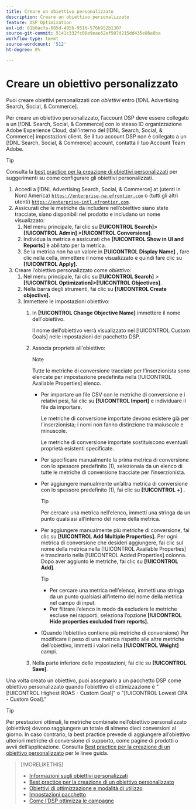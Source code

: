 ```yaml
---
title: Creare un obiettivo personalizzato
description: Creare un obiettivo personalizzato
feature: DSP Optimization
exl-id: 81b0acfa-085d-495b-9516-576b952b1307
source-git-commit: 5141c332fc00e9eae62ef507d215dd435e86e8ba
workflow-type: tm+mt
source-wordcount: '512'
ht-degree: 0%

---
```


# Creare un obiettivo personalizzato

Puoi creare obiettivi personalizzati con *obiettivi* entro [!DNL Advertising Search, Social, & Commerce].

Per creare un obiettivo personalizzato, l’account DSP deve essere collegato a un [!DNL Search, Social, & Commerce] con lo stesso ID organizzazione Adobe Experience Cloud, dall&#39;interno del [!DNL Search, Social, & Commerce] impostazioni client. Se il tuo account DSP non è collegato a un [!DNL Search, Social, & Commerce] account, contatta il tuo Account Team Adobe.

>[!TIP]
>
>Consulta la [best practice per la creazione di obiettivi personalizzati](custom-goal-best-practices.md) per suggerimenti su come configurare gli obiettivi personalizzati.

1. Accedi a [!DNL Advertising Search, Social, & Commerce] at (utenti in Nord America) [`https://enterprise-na.efrontier.com`](https://enterprise-na.efrontier.com) o (tutti gli altri utenti) [`https://enterprise-intl.efrontier.com`](https://enterprise-intl.efrontier.com).
1. Assicurati che le metriche da includere nell’obiettivo siano state tracciate, siano disponibili nel prodotto e includano un nome visualizzato:
   1. Nel menu principale, fai clic su **[!UICONTROL Search]> [!UICONTROL Admin] >[!UICONTROL Conversions]**.
   1. Individua la metrica e assicurati che **[!UICONTROL Show in UI and Reports]** è abilitato per la metrica.
   1. Se la metrica non ha un valore in **[!UICONTROL Display Name]** , fare clic nella cella, immettere il nome visualizzato e quindi fare clic su **[!UICONTROL Apply].**
1. Creare l’obiettivo personalizzato come *obiettivo*:
   1. Nel menu principale, fai clic su **[!UICONTROL Search]** > **[!UICONTROL Optimization]>[!UICONTROL Objectives]**.
   1. Nella barra degli strumenti, fai clic su **[!UICONTROL Create objective].**
   1. Immettere le impostazioni obiettivo:
      1. In **[!UICONTROL Change Objective Name]** immettere il nome dell&#39;obiettivo.

         Il nome dell&#39;obiettivo verrà visualizzato nel [!UICONTROL Custom Goals] nelle impostazioni del pacchetto DSP.

      1. Associa proprietà all&#39;obiettivo:

         >[!NOTE]
         >
         > Tutte le metriche di conversione tracciate per l’inserzionista sono elencate per impostazione predefinita nella [!UICONTROL Available Properties] elenco.

         * Per importare un file CSV con le metriche di conversione e i relativi pesi, fai clic su **[!UICONTROL Import]** e individuare il file da importare.

           Le metriche di conversione importate devono esistere già per l&#39;inserzionista; i nomi non fanno distinzione tra maiuscole e minuscole.

           Le metriche di conversione importate sostituiscono eventuali proprietà esistenti specificate.

         * Per specificare manualmente la prima metrica di conversione con lo spessore predefinito (1), selezionala da un elenco di tutte le metriche di conversione tracciate per l’inserzionista.

         * Per aggiungere manualmente un’altra metrica di conversione con lo spessore predefinito (1), fai clic su **[!UICONTROL +]** .

           >[!TIP]
           >
           > Per cercare una metrica nell’elenco, immetti una stringa da un punto qualsiasi all’interno del nome della metrica.

         * Per aggiungere manualmente più metriche di conversione, fai clic su **[!UICONTROL Add Multiple Properties].** Per ogni metrica di conversione che desideri aggiungere, fai clic sul nome della metrica nella [!UICONTROL Available Properties] e trascinarlo nella [!UICONTROL Added Properties] colonna. Dopo aver aggiunto le metriche, fai clic su **[!UICONTROL Add]**.

           >[!TIP]
           >
           >* Per cercare una metrica nell’elenco, immetti una stringa da un punto qualsiasi all’interno del nome della metrica nel campo di input.
           >* Per filtrare l’elenco in modo da escludere le metriche escluse nei rapporti, seleziona l’opzione **[!UICONTROL Hide properties excluded from reports].**

         * (Quando l’obiettivo contiene più metriche di conversione) Per modificare il peso di una metrica rispetto alle altre metriche dell’obiettivo, immetti i valori nella **[!UICONTROL Weight]** campi.

      1. Nella parte inferiore delle impostazioni, fai clic su **[!UICONTROL Save]**.

Una volta creato un obiettivo, puoi assegnarlo a un pacchetto DSP come obiettivo personalizzato quando l’obiettivo di ottimizzazione è &quot;[!UICONTROL Highest ROAS - Custom Goal]&quot; o &quot;[!UICONTROL Lowest CPA - Custom Goal].&quot;

>[!TIP]
>
>Per prestazioni ottimali, le metriche combinate nell’obiettivo personalizzato (obiettivo) devono raggiungere un totale di almeno dieci conversioni al giorno. In caso contrario, la best practice prevede di aggiungere all’obiettivo ulteriori metriche di conversione di supporto, come pagine di prodotti o avvii dell’applicazione. Consulta [Best practice per la creazione di un obiettivo personalizzato](custom-goal-best-practices.md) per le linee guida.

>[!MORELIKETHIS]
>
>* [Informazioni sugli obiettivi personalizzati](custom-goal-about.md)
>* [Best practice per la creazione di un obiettivo personalizzato](custom-goal-best-practices.md)
>* [Obiettivi di ottimizzazione e modalità di utilizzo](optimization-goals.md)
>* [Impostazioni pacchetto](/help/dsp/campaign-management/packages/package-settings.md)
> * [Come l’DSP ottimizza le campagne](optimization-how-dsp-optimizes-campaigns.md)
